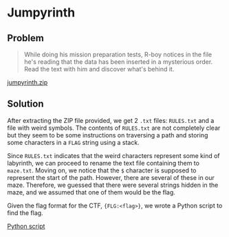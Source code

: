 # Jumpyrinth

## Problem

> While doing his mission preparation tests, R-boy notices in the file he's reading that the data has been inserted in a mysterious order. Read the text with him and discover what's behind it.

[jumpyrinth.zip](jumpyrinth.zip)

## Solution

After extracting the ZIP file provided, we get 2 `.txt` files: `RULES.txt` and a file with weird symbols. The contents of `RULES.txt` are not completely clear but they seem to be some instructions on traversing a path and storing some characters in a `FLAG` string using a stack.

Since `RULES.txt` indicates that the weird characters represent some kind of labyrinth, we can proceed to rename the text file containing them to `maze.txt`. Moving on, we notice that the `$` character is supposed to represent the start of the path. However, there are several of these in our maze. Therefore, we guessed that there were several strings hidden in the maze, and we assumed that one of them would be the flag.

Given the flag format for the CTF, `{FLG:<flag>}`, we wrote a Python script to find the flag.

[Python script](solver.py)
